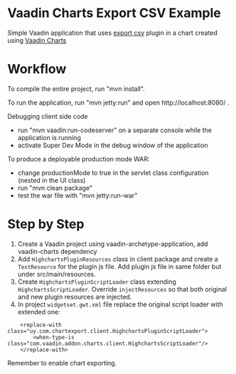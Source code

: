 Vaadin Charts Export CSV Example
==============

Simple Vaadin application that uses [export csv](https://github.com/highcharts/export-csv) plugin in a chart created using [Vaadin Charts](https://vaadin.com/charts)

Workflow
========

To compile the entire project, run "mvn install".

To run the application, run "mvn jetty:run" and open http://localhost:8080/ .

Debugging client side code
  - run "mvn vaadin:run-codeserver" on a separate console while the application is running
  - activate Super Dev Mode in the debug window of the application

To produce a deployable production mode WAR:
- change productionMode to true in the servlet class configuration (nested in the UI class)
- run "mvn clean package"
- test the war file with "mvn jetty:run-war"

Step by Step
========
1. Create a Vaadin project using vaadin-archetype-application, add vaadin-charts dependency
2. Add `HighchartsPluginResources` class in client package and create a `TextResource` for the plugin js file. Add plugin js file in same folder but under src/main/resources.
3. Create `HighchartsPluginScriptLoader` class extending `HighchartsScriptLoader`. Override `injectResources` so that both original and new plugin resources are injected.
4. In project `widgetset.gwt.xml` file replace the original script loader with extended one:
```
    <replace-with class="uy.com.chartexport.client.HighchartsPluginScriptLoader">
        <when-type-is class="com.vaadin.addon.charts.client.HighchartsScriptLoader"/>
    </replace-with>
```
Remember to enable chart exporting.


